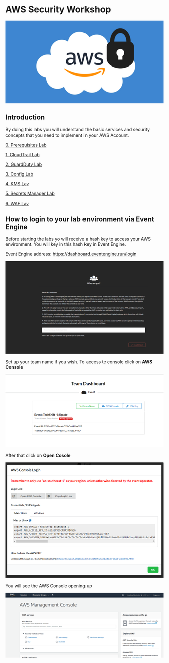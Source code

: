# AWS Security Workshop
![main image](images/ws-image.png)

## Introduction
By doing this labs you will understand the basic services and security concepts that you need to implement in your AWS Account.


[0. Prerequisites Lab](00-Prerequisites-Lab/README.md)

[1. CloudTrail Lab](01-CloudTrail-Lab/README.md)

[2. GuardDuty Lab](02-GuardDuty-Lab/README.md)

[3. Config Lab](03-Config-Lab/README.md)

[4. KMS Lav](04-KMS-Lab/README.md)

[5. Secrets Manager Lab](05-Secrets-Manager-Lab/README.md)

[6. WAF Lav](06-WAF-Lab/README.md)

## How to login to your lab environment via Event Engine

Before starting the labs yo will receive a hash key to access your AWS environment. You will key in this hash key in Event Engine.

Event Engine address: https://dashboard.eventengine.run/login

![images](images/eventengine.png)

Set up your team name if you wish. To access te console click on __AWS Console__

![images](images/eeconsole.png)

After that click on __Open Cosole__

![images](images/eeopenconsole.png)

You will see the AWS Console opening up

![images](images/eeawsconsole.png)
